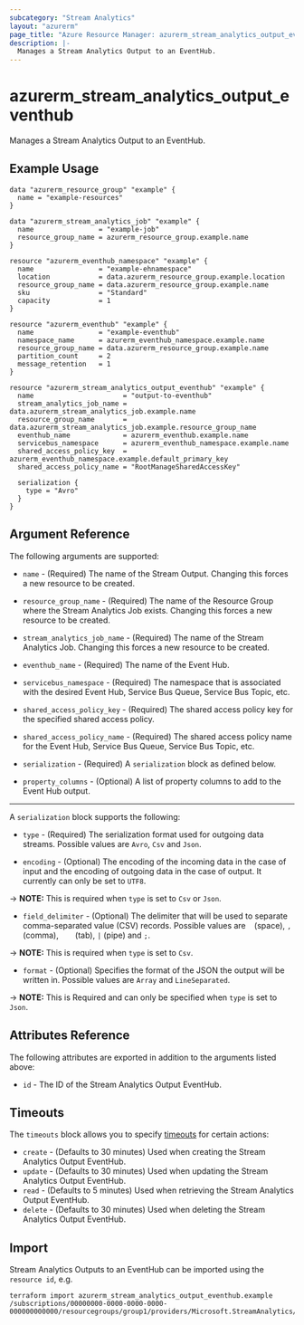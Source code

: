 ```yaml
---
subcategory: "Stream Analytics"
layout: "azurerm"
page_title: "Azure Resource Manager: azurerm_stream_analytics_output_eventhub"
description: |-
  Manages a Stream Analytics Output to an EventHub.
---
```


# azurerm_stream_analytics_output_eventhub

Manages a Stream Analytics Output to an EventHub.

## Example Usage

```hcl
data "azurerm_resource_group" "example" {
  name = "example-resources"
}

data "azurerm_stream_analytics_job" "example" {
  name                = "example-job"
  resource_group_name = azurerm_resource_group.example.name
}

resource "azurerm_eventhub_namespace" "example" {
  name                = "example-ehnamespace"
  location            = data.azurerm_resource_group.example.location
  resource_group_name = data.azurerm_resource_group.example.name
  sku                 = "Standard"
  capacity            = 1
}

resource "azurerm_eventhub" "example" {
  name                = "example-eventhub"
  namespace_name      = azurerm_eventhub_namespace.example.name
  resource_group_name = data.azurerm_resource_group.example.name
  partition_count     = 2
  message_retention   = 1
}

resource "azurerm_stream_analytics_output_eventhub" "example" {
  name                      = "output-to-eventhub"
  stream_analytics_job_name = data.azurerm_stream_analytics_job.example.name
  resource_group_name       = data.azurerm_stream_analytics_job.example.resource_group_name
  eventhub_name             = azurerm_eventhub.example.name
  servicebus_namespace      = azurerm_eventhub_namespace.example.name
  shared_access_policy_key  = azurerm_eventhub_namespace.example.default_primary_key
  shared_access_policy_name = "RootManageSharedAccessKey"

  serialization {
    type = "Avro"
  }
}
```

## Argument Reference

The following arguments are supported:

* `name` - (Required) The name of the Stream Output. Changing this forces a new resource to be created.

* `resource_group_name` - (Required) The name of the Resource Group where the Stream Analytics Job exists. Changing this forces a new resource to be created.

* `stream_analytics_job_name` - (Required) The name of the Stream Analytics Job. Changing this forces a new resource to be created.

* `eventhub_name` - (Required) The name of the Event Hub.

* `servicebus_namespace` - (Required) The namespace that is associated with the desired Event Hub, Service Bus Queue, Service Bus Topic, etc.

* `shared_access_policy_key` - (Required) The shared access policy key for the specified shared access policy.

* `shared_access_policy_name` - (Required) The shared access policy name for the Event Hub, Service Bus Queue, Service Bus Topic, etc.

* `serialization` - (Required) A `serialization` block as defined below.

* `property_columns` - (Optional) A list of property columns to add to the Event Hub output.

---

A `serialization` block supports the following:

* `type` - (Required) The serialization format used for outgoing data streams. Possible values are `Avro`, `Csv` and `Json`.

* `encoding` - (Optional) The encoding of the incoming data in the case of input and the encoding of outgoing data in the case of output. It currently can only be set to `UTF8`.

-> **NOTE:** This is required when `type` is set to `Csv` or `Json`.

* `field_delimiter` - (Optional) The delimiter that will be used to separate comma-separated value (CSV) records. Possible values are ` ` (space), `,` (comma), `   ` (tab), `|` (pipe) and `;`.

-> **NOTE:** This is required when `type` is set to `Csv`.

* `format` - (Optional) Specifies the format of the JSON the output will be written in. Possible values are `Array` and `LineSeparated`.

-> **NOTE:** This is Required and can only be specified when `type` is set to `Json`.

## Attributes Reference

The following attributes are exported in addition to the arguments listed above:

* `id` - The ID of the Stream Analytics Output EventHub.

## Timeouts

The `timeouts` block allows you to specify [timeouts](https://www.terraform.io/docs/configuration/resources.html#timeouts) for certain actions:

* `create` - (Defaults to 30 minutes) Used when creating the Stream Analytics Output EventHub.
* `update` - (Defaults to 30 minutes) Used when updating the Stream Analytics Output EventHub.
* `read` - (Defaults to 5 minutes) Used when retrieving the Stream Analytics Output EventHub.
* `delete` - (Defaults to 30 minutes) Used when deleting the Stream Analytics Output EventHub.

## Import

Stream Analytics Outputs to an EventHub can be imported using the `resource id`, e.g.

```shell
terraform import azurerm_stream_analytics_output_eventhub.example /subscriptions/00000000-0000-0000-0000-000000000000/resourcegroups/group1/providers/Microsoft.StreamAnalytics/streamingjobs/job1/outputs/output1
```
